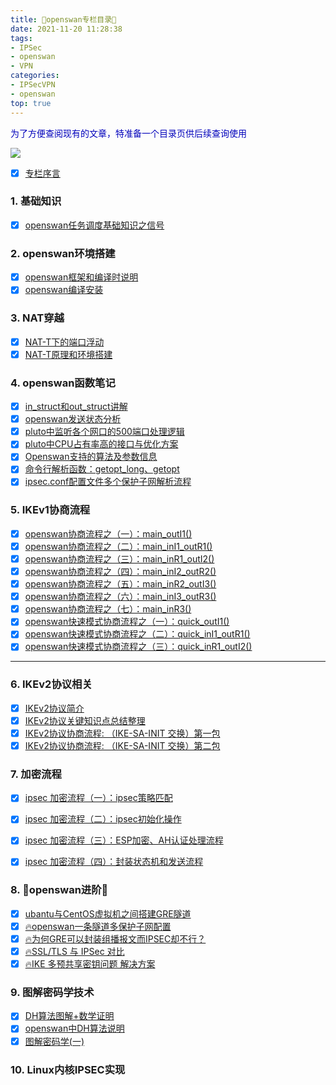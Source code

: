 ```yaml
---
title: 💝openswan专栏目录💝
date: 2021-11-20 11:28:38
tags: 
- IPSec
- openswan
- VPN
categories: 
- IPSecVPN
- openswan
top: true
---
```


<font color="#0000bb">为了方便查阅现有的文章，特准备一个目录页供后续查询使用</font>

<!--more-->

<img src="https://img-blog.csdnimg.cn/20201122205357123.jpg?x-oss-process=image/watermark,type_ZmFuZ3poZW5naGVpdGk,shadow_10,text_aHR0cHM6Ly9ibG9nLmNzZG4ubmV0L3MyNjAzODk4MjYw,size_16,color_FFFFFF,t_70#pic_center"  />


 - [x]  [专栏序言](https://blog.csdn.net/s2603898260/article/details/105780700)

### 1. 基础知识

 - [x] [openswan任务调度基础知识之信号](https://blog.csdn.net/s2603898260/article/details/105810406)
### 2. openswan环境搭建
 - [x]  [openswan框架和编译时说明](https://blog.csdn.net/s2603898260/article/details/112975141)
 - [x]  [openswan编译安装](https://blog.csdn.net/s2603898260/article/details/105855454)
### 3. NAT穿越
 - [x]  [NAT-T下的端口浮动](https://blog.csdn.net/s2603898260/article/details/105214411)
 - [x] [NAT-T原理和环境搭建](https://blog.csdn.net/s2603898260/article/details/105212626)
### 4. openswan函数笔记
 - [x]  [in_struct和out_struct讲解](https://blog.csdn.net/s2603898260/article/details/106172947)
 - [x]  [openswan发送状态分析](https://blog.csdn.net/s2603898260/article/details/106131750)
 - [x]  [pluto中监听各个网口的500端口处理逻辑](https://blog.csdn.net/s2603898260/article/details/107913541)
 - [x]  [pluto中CPU占有率高的接口与优化方案]()
 - [x] [Openswan支持的算法及参数信息](https://blog.csdn.net/s2603898260/article/details/106578067)
 - [x] [命令行解析函数：getopt_long、getopt](https://blog.csdn.net/s2603898260/article/details/113447879)
  - [x] [ipsec.conf配置文件多个保护子网解析流程](https://blog.csdn.net/s2603898260/article/details/113445039) 

### 5. IKEv1协商流程

 - [x] [openswan协商流程之（一）：main_outI1()](https://blog.csdn.net/s2603898260/article/details/106226299)
 - [x] [openswan协商流程之（二）：main_inI1_outR1()](https://blog.csdn.net/s2603898260/article/details/106226416)
 - [x]  [openswan协商流程之（三）：main_inR1_outI2()](https://blog.csdn.net/s2603898260/article/details/106247599) 
 - [x]  [openswan协商流程之（四）：main_inI2_outR2()](https://blog.csdn.net/s2603898260/article/details/106271199)
 - [x]  [openswan协商流程之（五）：main_inR2_outI3()](https://blog.csdn.net/s2603898260/article/details/106310714) 
 - [x] [openswan协商流程之（六）：main_inI3_outR3()](https://blog.csdn.net/s2603898260/article/details/106580396)
 - [x] [openswan协商流程之（七）：main_inR3()](https://blog.csdn.net/s2603898260/article/details/106592883)
 - [x] [openswan快速模式协商流程之（一）：quick_outI1()](https://blog.csdn.net/s2603898260/article/details/108252077)
 - [x] [openswan快速模式协商流程之（二）：quick_inI1_outR1()](https://blog.csdn.net/s2603898260/article/details/108459144)
 - [x] [openswan快速模式协商流程之（三）：quick_inR1_outI2()](https://blog.csdn.net/s2603898260/article/details/108560293)

-----
### 6. IKEv2协议相关

 - [x]  [IKEv2协议简介](https://blog.csdn.net/s2603898260/article/details/106915035)
 - [x]  [IKEv2协议关键知识点总结整理](https://blog.csdn.net/s2603898260/article/details/107117675)
 - [x]  [IKEv2协议协商流程: （IKE-SA-INIT 交换）第一包](https://blog.csdn.net/s2603898260/article/details/109019539)
 - [x]  [IKEv2协议协商流程: （IKE-SA-INIT 交换）第二包](https://blog.csdn.net/s2603898260/article/details/109062848)

### 7. 加密流程

 - [x] [ipsec 加密流程（一）：ipsec策略匹配](https://blog.csdn.net/s2603898260/article/details/109929113)
 - [x] [ipsec 加密流程（二）：ipsec初始化操作](https://blog.csdn.net/s2603898260/article/details/109943878)
 - [x] [ipsec 加密流程（三）：ESP加密、AH认证处理流程](https://blog.csdn.net/s2603898260/article/details/110018251)
  - [x] [ipsec 加密流程（四）：封装状态机和发送流程](https://blog.csdn.net/s2603898260/article/details/110410067)


### 8. 💖openswan进阶💖
 - [x] [ubantu与CentOS虚拟机之间搭建GRE隧道](https://blog.csdn.net/s2603898260/article/details/113043610)
 - [x] [🔥openswan一条隧道多保护子网配置](https://blog.csdn.net/s2603898260/article/details/113008094)
- [x] [🔥为何GRE可以封装组播报文而IPSEC却不行？](https://mp.csdn.net/mp_blog/creation/editor/113075156)
- [x] [🔥SSL/TLS 与 IPSec 对比](https://blog.csdn.net/s2603898260/article/details/120593578)
- [x] [🔥IKE 多预共享密钥问题 解决方案](https://blog.csdn.net/s2603898260/article/details/113575857)
### 9. 图解密码学技术
 - [x] [DH算法图解+数学证明](https://blog.csdn.net/s2603898260/article/details/112341844)
 - [x] [openswan中DH算法说明](https://blog.csdn.net/s2603898260/article/details/112503905)
 - [x] [图解密码学(一)](https://blog.csdn.net/s2603898260/article/details/112744384)

### 10. Linux内核IPSEC实现

